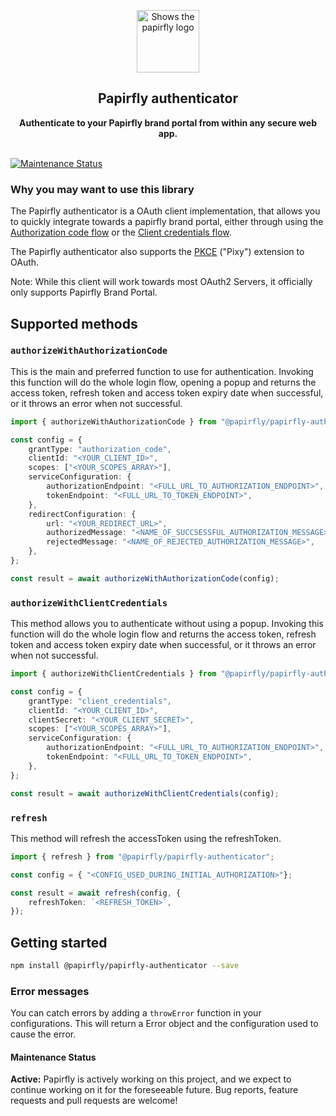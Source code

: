 <p align="center">
    <picture >
      <source media="(prefers-color-scheme: dark)" srcset="https://brand.papirfly.com/fr/gallery/34433/images/lowres/00a0679f-ece6-41a0-8039-be5ec0fe6700.png">
      <source media="(prefers-color-scheme: light)" srcset="https://brand.papirfly.com/fr/gallery/34433/images/lowres/24ced107-4a60-45ef-8be5-c14cfe133908.png">
      <img alt="Shows the papirfly logo" src="https://brand.papirfly.com/fr/gallery/34433/images/lowres/24ced107-4a60-45ef-8be5-c14cfe133908.png" height=100>
    </picture>
</p>
<h2 align="center">Papirfly authenticator</h2>
<p align="center">
<strong>Authenticate to your Papirfly brand portal from within any secure web app.</strong>
<br><br>

[![Maintenance Status][maintenance-image]](#maintenance-status)

### Why you may want to use this library

The Papirfly authenticator is a OAuth client implementation, that allows you to quickly integrate towards a 
papirfly brand portal, either through using the [Authorization code flow](https://www.rfc-editor.org/rfc/rfc6749#section-1.3.1) or the [Client credentials flow](https://www.rfc-editor.org/rfc/rfc6749#section-1.3.4).

The Papirfly authenticator also supports the [PKCE](https://tools.ietf.org/html/rfc7636) ("Pixy") extension to OAuth.

Note: While this client will work towards most OAuth2 Servers, it officially only supports Papirfly Brand Portal.

## Supported methods

### `authorizeWithAuthorizationCode`

This is the main and preferred function to use for authentication. Invoking this function will do the whole login
flow, opening a popup and returns the access token, refresh token and access token expiry date when successful, or it
throws an error when not successful.

```ts
import { authorizeWithAuthorizationCode } from "@papirfly/papirfly-authenticator";

const config = {
    grantType: "authorization_code",
    clientId: "<YOUR_CLIENT_ID>",
    scopes: ["<YOUR_SCOPES_ARRAY>"],
    serviceConfiguration: {
        authorizationEndpoint: "<FULL_URL_TO_AUTHORIZATION_ENDPOINT>",
        tokenEndpoint: "<FULL_URL_TO_TOKEN_ENDPOINT>",
    },
    redirectConfiguration: {
        url: "<YOUR_REDIRECT_URL>",
        authorizedMessage: "<NAME_OF_SUCCSESSFUL_AUTHORIZATION_MESSAGE>",
        rejectedMessage: "<NAME_OF_REJECTED_AUTHORIZATION_MESSAGE>",
    },
};

const result = await authorizeWithAuthorizationCode(config);
```
### `authorizeWithClientCredentials`

This method allows you to authenticate without using a popup. Invoking this function will do the whole login
flow and returns the access token, refresh token and access token expiry date when successful, or it
throws an error when not successful.

```ts
import { authorizeWithClientCredentials } from "@papirfly/papirfly-authenticator";

const config = {
    grantType: "client_credentials",
    clientId: "<YOUR_CLIENT_ID>",
    clientSecret: "<YOUR_CLIENT_SECRET>",
    scopes: ["<YOUR_SCOPES_ARRAY>"],
    serviceConfiguration: {
        authorizationEndpoint: "<FULL_URL_TO_AUTHORIZATION_ENDPOINT>",
        tokenEndpoint: "<FULL_URL_TO_TOKEN_ENDPOINT>",
    },
};

const result = await authorizeWithClientCredentials(config);
```


### `refresh`

This method will refresh the accessToken using the refreshToken.

```ts
import { refresh } from "@papirfly/papirfly-authenticator";

const config = { "<CONFIG_USED_DURING_INITIAL_AUTHORIZATION>"};

const result = await refresh(config, {
    refreshToken: `<REFRESH_TOKEN>`,
});
```

## Getting started

```sh
npm install @papirfly/papirfly-authenticator --save
```

### Error messages

You can catch errors by adding a `throwError` function in your configurations. This will return a Error object and the configuration used to cause the error.

#### Maintenance Status

**Active:** Papirfly is actively working on this project, and we expect to continue working on it for the foreseeable future.
Bug reports, feature requests and pull requests are welcome!

[maintenance-image]: https://img.shields.io/badge/maintenance-active-green.svg
